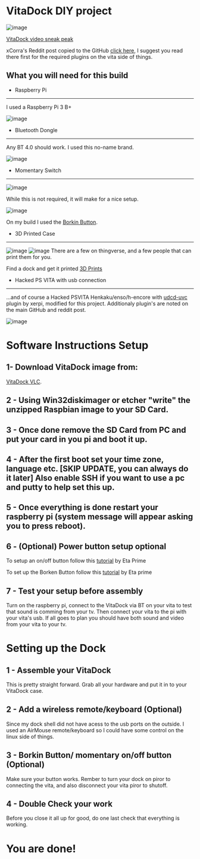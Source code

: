 # VitaDock DIY project
![image](https://github.com/CrashCortez/vitadock-setup/blob/master/icons/dock.jpg)

[VitaDock video sneak peak](https://youtu.be/uhU4KG8FZ6s)

xCorra's Reddit post copied to the GitHub [click here](https://github.com/CrashCortez/vitadock-vlc), I suggest you read there first for the required plugins on the vita side of things.

What you will need for this build
------------------------------------
- Raspberry Pi
----
I used a Raspberry Pi 3 B+

![image](https://github.com/CrashCortez/vitadock-setup/blob/master/icons/pi3b+.jpg)

- Bluetooth Dongle
-----

Any BT 4.0 should work. I used this no-name brand.

![image](https://github.com/CrashCortez/vitadock-setup/blob/master/icons/bt%20dongle.jpg)

- Momentary Switch
-------

![image](https://github.com/CrashCortez/vitadock-setup/blob/master/icons/momentary.jpg)

While this is not required, it will make for a nice setup.

![image](https://github.com/CrashCortez/vitadock-setup/blob/master/icons/borken.jpg)

On my build I used the [Borkin Button](https://www.youtube.com/watch?v=A08IrJ3ECuA).  

- 3D Printed Case
--------
![image](https://github.com/CrashCortez/vitadock-setup/blob/master/icons/dock.jpg)
![image](https://github.com/CrashCortez/vitadock-setup/blob/master/icons/back.jpg)
There are a few on thingverse, and a few people that can print them for you.

Find a dock and get it printed [3D Prints](https://www.thingiverse.com/search?q=vita+raspberry+pi&dwh=875cb8a1f5323f8)

- Hacked PS VITA with usb connection
-------
...and of course a Hacked PSVITA Henkaku/enso/h-encore with [udcd-uvc](https://github.com/CrashCortez/vitadock-vlc) plugin by xerpi, modified for this project. Additionaly plugin's are noted on the main GitHub and reddit post.

![image](https://github.com/CrashCortez/vitadock-setup/blob/master/icons/vita.jpg)

# Software Instructions Setup


1- Download VitaDock image from:
-----

[VitaDock VLC](https://drive.google.com/file/d/1b-92DKZwWxu-H2i0QgQtq-bWK96y0smI/view).

2 - Using Win32diskimager or etcher "write" the unzipped Raspbian image to your SD Card. 
----

3 - Once done remove the SD Card from PC and put your card in you pi and boot it up.
---

4 - After the first boot set your time zone, language etc. [SKIP UPDATE, you can always do it later] Also enable SSH if you want to use a pc and putty to help set this up.
------

5 - Once everything is done restart your raspberry pi (system message will appear asking you to press reboot).
----

6 - (Optional) Power button setup optional
-------
To setup an on/off button follow this [tutorial](https://www.youtube.com/watch?v=4nTuzIY0i3k) by Eta Prime

To set up the Borken Button follow this [tutorial](https://www.youtube.com/watch?v=A08IrJ3ECuA) by Eta prime 

7 - Test your setup before assembly
-----
Turn on the raspberry pi, connect to the VitaDock via BT on your vita to test that sound is comming from your tv. Then connect your vita to the pi with your vita's usb. If all goes to plan you should have both sound and video from your vita to your tv. 

# Setting up the Dock

1 - Assemble your VitaDock
-------
This is pretty straight forward. Grab all your hardware and put it in to your VitaDock case. 

2 - Add a wireless remote/keyboard (Optional)
-----
Since my dock shell did not have acess to the usb ports on the outside. I used an AirMouse remote/keyboard so I could have some control on the linux side of things. 

3 - Borkin Button/ momentary on/off button (Optional)
------
Make sure your button works. Rember to turn your dock on piror to connecting the vita, and also disconnect your vita piror to shutoff. 

4 - Double Check your work
----
Before you close it all up for good, do one last check that everything is working. 

# You are done!



